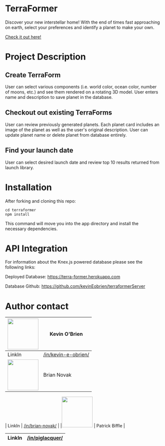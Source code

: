 # TerraFormer
Discover your new interstellar home! With the end of times fast approaching on earth, select your preferences and identify a planet to make your own.

[Check it out here!](https://terra-former.firebaseapp.com)

# Project Description
## Create TerraForm
User can select various components (i.e. world color, ocean color, number of moons, etc.) and see them rendered on a rotating 3D model. User enters name and description to save planet in the database. 
## Checkout out existing TerraForms
User can review previously generated planets. Each planet card includes an image of the planet as well as the user's original description. User can update planet name or delete planet from database entirely.

## Find your launch date
User can select desired launch date and review top 10 results returned from launch library.

# Installation
After forking and cloning this repo: 
```
cd terraformer
npm install
```
This command will move you into the app directory and install the necessary dependencies.

# API Integration
For information about the Knex.js powered database please see the following links:

Deployed Database: 
https://terra-former.herokuapp.com

Database Github:
https://github.com/kevinEobrien/terraformerServer

# Author contact

|<img src="https://avatars3.githubusercontent.com/u/31964386?s=400&v=4" width="100"> | Kevin O'Brien                    |
| ------------- | ------------- |
| LinkIn   | [/in/kevin-e-obrien/](https://www.linkedin.com/in/kevin-e-obrien/) |
|<img src="https://avatars1.githubusercontent.com/u/30843350?s=400&v=4" width="100"> | Brian Novak                    |

| LinkIn   | [/in/brian-novak/](https://www.linkedin.com/in/brian-novak/) |
|<img src="https://avatars1.githubusercontent.com/u/32248824?s=400&v=4" width="100"> | Patrick Biffle                    |

| LinkIn   | [/in/piglacquer/](https://www.linkedin.com/in/piglacquer/) |
| ------------- | ------------- |